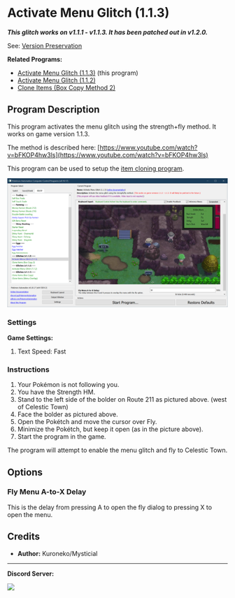 # Activate Menu Glitch (1.1.3)

***This glitch works on v1.1.1 - v1.1.3. It has been patched out in v1.2.0.***

See: [Version Preservation](VersionPreservation.md)

**Related Programs:**

- [Activate Menu Glitch (1.1.3)](ActivateMenuGlitch-113.md) (this program)
- [Activate Menu Glitch (1.1.2)](ActivateMenuGlitch-Poketch.md)
- [Clone Items (Box Copy Method 2)](CloneItemsBoxCopy2.md)

## Program Description

This program activates the menu glitch using the strength+fly method. It works on game version 1.1.3.

The method is described here: [https://www.youtube.com/watch?v=bFKOP4hw3ls](https://www.youtube.com/watch?v=bFKOP4hw3ls)

This program can be used to setup the [item cloning program](CloneItemsBoxCopy2.md).

<img src="images/ActivateMenuGlitch-113-1.png">

### Settings

**Game Settings:**

1. Text Speed: Fast

### Instructions

1. Your Pokémon is not following you.
2. You have the Strength HM.
3. Stand to the left side of the bolder on Route 211 as pictured above. (west of Celestic Town)
4. Face the bolder as pictured above.
5. Open the Pokétch and move the cursor over Fly.
6. Minimize the Pokétch, but keep it open (as in the picture above).
7. Start the program in the game.

The program will attempt to enable the menu glitch and fly to Celestic Town.


## Options

### Fly Menu A-to-X Delay

This is the delay from pressing A to open the fly dialog to pressing X to open the menu.


## Credits

- **Author:** Kuroneko/Mysticial


<hr>

**Discord Server:** 

[<img src="https://canary.discordapp.com/api/guilds/695809740428673034/widget.png?style=banner2">](https://discord.gg/cQ4gWxN)
